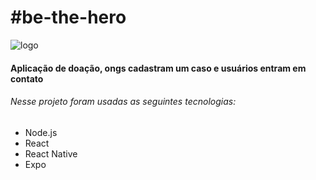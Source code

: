 # **#be-the-hero**

![logo](https://user-images.githubusercontent.com/42248042/83972701-0afca600-a8b8-11ea-85ca-0d2c4a513e28.png)

#### Aplicação de doação, ongs cadastram um caso e usuários entram em contato

###### Nesse projeto foram usadas as seguintes tecnologias:

- Node.js
- React
- React Native
- Expo

